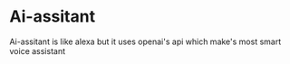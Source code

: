 # Ai-assitant
Ai-assitant is like alexa but it uses openai's api which make's most smart voice assistant 
